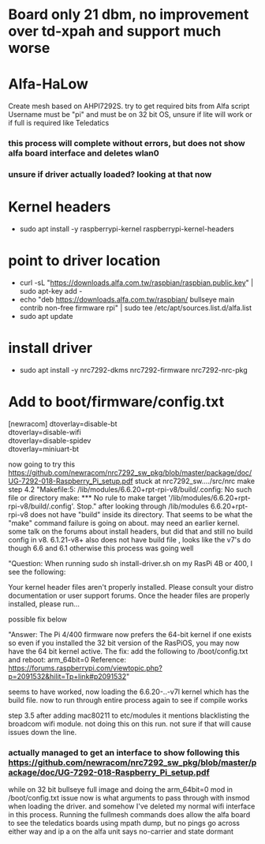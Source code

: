 # Board only 21 dbm, no improvement over td-xpah and support much worse

# Alfa-HaLow<br>
Create mesh based on AHPI7292S. try to get required bits from Alfa script
Username must be "pi" and must be on 32 bit OS, unsure if lite will work or if full is required like Teledatics
### this process will complete without errors, but does not show alfa board interface and deletes wlan0
### unsure if driver actually loaded? looking at that now


# Kernel headers<br>
- sudo apt install -y raspberrypi-kernel raspberrypi-kernel-headers

# point to driver location<br>
- curl -sL "https://downloads.alfa.com.tw/raspbian/raspbian.public.key" | sudo apt-key add -<br>
- echo "deb https://downloads.alfa.com.tw/raspbian/ bullseye main contrib non-free firmware rpi" | sudo tee /etc/apt/sources.list.d/alfa.list<br>
- sudo apt update

# install driver<br>
- sudo apt install -y nrc7292-dkms nrc7292-firmware nrc7292-nrc-pkg 

# Add to boot/firmware/config.txt<br>	
[newracom]
dtoverlay=disable-bt<br>
dtoverlay=disable-wifi<br>
dtoverlay=disable-spidev<br>
dtoverlay=miniuart-bt<br>

now going to try this https://github.com/newracom/nrc7292_sw_pkg/blob/master/package/doc/UG-7292-018-Raspberry_Pi_setup.pdf
stuck at nrc7292_sw..../src/nrc make step 4.2
"Makefile:5: /lib/modules/6.6.20+rpt-rpi-v8/build/.config: No such file or directory
make: *** No rule to make target '/lib/modules/6.6.20+rpt-rpi-v8/build/.config'.  Stop."
after looking through /lib/modules  6.6.20+rpt-rpi-v8 does not have "build" inside its directory. That seems to be what the "make" command failure is going on about. may need an earlier kernel. some talk on the forums about install headers, but did that and still no build config in v8.
 6.1.21-v8+ also does not have build file , looks like the v7's do though 6.6 and 6.1
 otherwise this process was going well

 "Question: When running sudo sh install-driver.sh on my RasPi 4B or 400, I see the following:

Your kernel header files aren't properly installed.
Please consult your distro documentation or user support forums.
Once the header files are properly installed, please run...

possible fix below

"Answer: The Pi 4/400 firmware now prefers the 64-bit kernel if one exists so even if you installed the 32 bit version of the RasPiOS, you may now have the 64 bit kernel active.
The fix:
add the following to /boot/config.txt and reboot:
arm_64bit=0
Reference:
https://forums.raspberrypi.com/viewtopic.php?p=2091532&hilit=Tp+link#p2091532"

seems to have worked, now loading the 6.6.20-..-v7l kernel which has the build file. now to run through entire process again to see if compile works

step 3.5 after adding mac80211 to etc/modules it mentions blacklisting the broadcom wifi module. not doing this on this run. not sure if that will cause issues down the line.

### actually managed to get an interface to show following this https://github.com/newracom/nrc7292_sw_pkg/blob/master/package/doc/UG-7292-018-Raspberry_Pi_setup.pdf
while on 32 bit bullseye full image and doing the arm_64bit=0 mod in /boot/config.txt
issue now is what arguments to pass through with insmod when loading the driver. and somehow I've deleted my normal wifi interface in this process.
Running the fullmesh commands does allow the alfa board to see the teledatics boards using mpath dump, but no pings go across either way and ip a on the alfa unit says no-carrier and state dormant

